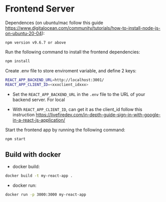 # Frontend Server

Dependences (on ubuntu/mac follow this guide https://www.digitalocean.com/community/tutorials/how-to-install-node-js-on-ubuntu-20-04):

```
npm version v9.6.7 or above
```

Run the following command to install the frontend dependencies:

```sh
npm install
```

Create .env file to store enviroment variable, and define 2 keys:

```sh
REACT_APP_BACKEND_URL=http://localhost:3001/
REACT_APP_CLIENT_ID=<xxxclient_idxxx>
```

- Set the `REACT_APP_BACKEND_URL` in the `.env` file to the URL of your backend server. For local

- With `REACT_APP_CLIENT_ID`, can get it as the client_id follow this instruction https://livefiredev.com/in-depth-guide-sign-in-with-google-in-a-react-js-application/

Start the frontend app by running the following command:

```sh
npm start
```

## Build with docker

- docker build:

```sh
docker build -t my-react-app .
```

- docker run:

```sh
docker run -p 3000:3000 my-react-app
```
